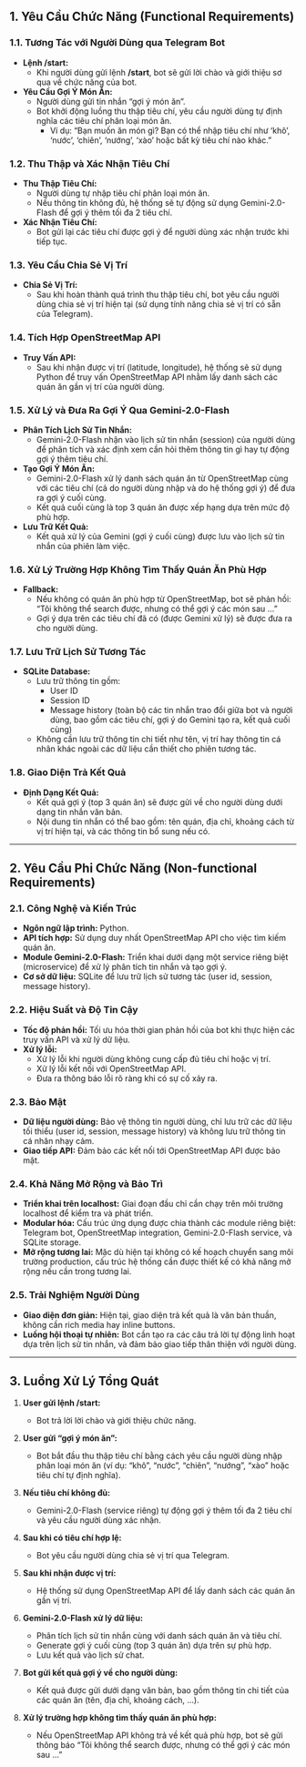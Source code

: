 ## 1. Yêu Cầu Chức Năng (Functional Requirements)

### 1.1. Tương Tác với Người Dùng qua Telegram Bot
- **Lệnh /start:**
  - Khi người dùng gửi lệnh **/start**, bot sẽ gửi lời chào và giới thiệu sơ qua về chức năng của bot.
- **Yêu Cầu Gợi Ý Món Ăn:**
  - Người dùng gửi tin nhắn “gợi ý món ăn”.
  - Bot khởi động luồng thu thập tiêu chí, yêu cầu người dùng tự định nghĩa các tiêu chí phân loại món ăn.
    - Ví dụ: “Bạn muốn ăn món gì? Bạn có thể nhập tiêu chí như ‘khô’, ‘nước’, ‘chiên’, ‘nướng’, ‘xào’ hoặc bất kỳ tiêu chí nào khác.”

### 1.2. Thu Thập và Xác Nhận Tiêu Chí
- **Thu Thập Tiêu Chí:**
  - Người dùng tự nhập tiêu chí phân loại món ăn.
  - Nếu thông tin không đủ, hệ thống sẽ tự động sử dụng Gemini-2.0-Flash để gợi ý thêm tối đa 2 tiêu chí.
- **Xác Nhận Tiêu Chí:**
  - Bot gửi lại các tiêu chí được gợi ý để người dùng xác nhận trước khi tiếp tục.

### 1.3. Yêu Cầu Chia Sẻ Vị Trí
- **Chia Sẻ Vị Trí:**
  - Sau khi hoàn thành quá trình thu thập tiêu chí, bot yêu cầu người dùng chia sẻ vị trí hiện tại (sử dụng tính năng chia sẻ vị trí có sẵn của Telegram).

### 1.4. Tích Hợp OpenStreetMap API
- **Truy Vấn API:**
  - Sau khi nhận được vị trí (latitude, longitude), hệ thống sẽ sử dụng Python để truy vấn OpenStreetMap API nhằm lấy danh sách các quán ăn gần vị trí của người dùng.
  
### 1.5. Xử Lý và Đưa Ra Gợi Ý Qua Gemini-2.0-Flash
- **Phân Tích Lịch Sử Tin Nhắn:**
  - Gemini-2.0-Flash nhận vào lịch sử tin nhắn (session) của người dùng để phân tích và xác định xem cần hỏi thêm thông tin gì hay tự động gợi ý thêm tiêu chí.
- **Tạo Gợi Ý Món Ăn:**
  - Gemini-2.0-Flash xử lý danh sách quán ăn từ OpenStreetMap cùng với các tiêu chí (cả do người dùng nhập và do hệ thống gợi ý) để đưa ra gợi ý cuối cùng.
  - Kết quả cuối cùng là top 3 quán ăn được xếp hạng dựa trên mức độ phù hợp.
- **Lưu Trữ Kết Quả:**
  - Kết quả xử lý của Gemini (gợi ý cuối cùng) được lưu vào lịch sử tin nhắn của phiên làm việc.

### 1.6. Xử Lý Trường Hợp Không Tìm Thấy Quán Ăn Phù Hợp
- **Fallback:**
  - Nếu không có quán ăn phù hợp từ OpenStreetMap, bot sẽ phản hồi: “Tôi không thể search được, nhưng có thể gợi ý các món sau …”
  - Gợi ý dựa trên các tiêu chí đã có (được Gemini xử lý) sẽ được đưa ra cho người dùng.

### 1.7. Lưu Trữ Lịch Sử Tương Tác
- **SQLite Database:**
  - Lưu trữ thông tin gồm:
    - User ID
    - Session ID
    - Message history (toàn bộ các tin nhắn trao đổi giữa bot và người dùng, bao gồm các tiêu chí, gợi ý do Gemini tạo ra, kết quả cuối cùng)
  - Không cần lưu trữ thông tin chi tiết như tên, vị trí hay thông tin cá nhân khác ngoài các dữ liệu cần thiết cho phiên tương tác.

### 1.8. Giao Diện Trả Kết Quả
- **Định Dạng Kết Quả:**
  - Kết quả gợi ý (top 3 quán ăn) sẽ được gửi về cho người dùng dưới dạng tin nhắn văn bản.
  - Nội dung tin nhắn có thể bao gồm: tên quán, địa chỉ, khoảng cách từ vị trí hiện tại, và các thông tin bổ sung nếu có.

---

## 2. Yêu Cầu Phi Chức Năng (Non-functional Requirements)

### 2.1. Công Nghệ và Kiến Trúc
- **Ngôn ngữ lập trình:** Python.
- **API tích hợp:** Sử dụng duy nhất OpenStreetMap API cho việc tìm kiếm quán ăn.
- **Module Gemini-2.0-Flash:** Triển khai dưới dạng một service riêng biệt (microservice) để xử lý phân tích tin nhắn và tạo gợi ý.
- **Cơ sở dữ liệu:** SQLite để lưu trữ lịch sử tương tác (user id, session, message history).

### 2.2. Hiệu Suất và Độ Tin Cậy
- **Tốc độ phản hồi:** Tối ưu hóa thời gian phản hồi của bot khi thực hiện các truy vấn API và xử lý dữ liệu.
- **Xử lý lỗi:** 
  - Xử lý lỗi khi người dùng không cung cấp đủ tiêu chí hoặc vị trí.
  - Xử lý lỗi kết nối với OpenStreetMap API.
  - Đưa ra thông báo lỗi rõ ràng khi có sự cố xảy ra.

### 2.3. Bảo Mật
- **Dữ liệu người dùng:** Bảo vệ thông tin người dùng, chỉ lưu trữ các dữ liệu tối thiểu (user id, session, message history) và không lưu trữ thông tin cá nhân nhạy cảm.
- **Giao tiếp API:** Đảm bảo các kết nối tới OpenStreetMap API được bảo mật.

### 2.4. Khả Năng Mở Rộng và Bảo Trì
- **Triển khai trên localhost:** Giai đoạn đầu chỉ cần chạy trên môi trường localhost để kiểm tra và phát triển.
- **Modular hóa:** Cấu trúc ứng dụng được chia thành các module riêng biệt: Telegram bot, OpenStreetMap integration, Gemini-2.0-Flash service, và SQLite storage.
- **Mở rộng tương lai:** Mặc dù hiện tại không có kế hoạch chuyển sang môi trường production, cấu trúc hệ thống cần được thiết kế có khả năng mở rộng nếu cần trong tương lai.

### 2.5. Trải Nghiệm Người Dùng
- **Giao diện đơn giản:** Hiện tại, giao diện trả kết quả là văn bản thuần, không cần rich media hay inline buttons.
- **Luồng hội thoại tự nhiên:** Bot cần tạo ra các câu trả lời tự động linh hoạt dựa trên lịch sử tin nhắn, và đảm bảo giao tiếp thân thiện với người dùng.

---

## 3. Luồng Xử Lý Tổng Quát

1. **User gửi lệnh /start:**  
   - Bot trả lời lời chào và giới thiệu chức năng.

2. **User gửi “gợi ý món ăn”:**  
   - Bot bắt đầu thu thập tiêu chí bằng cách yêu cầu người dùng nhập phân loại món ăn (ví dụ: “khô”, “nước”, “chiên”, “nướng”, “xào” hoặc tiêu chí tự định nghĩa).

3. **Nếu tiêu chí không đủ:**  
   - Gemini-2.0-Flash (service riêng) tự động gợi ý thêm tối đa 2 tiêu chí và yêu cầu người dùng xác nhận.

4. **Sau khi có tiêu chí hợp lệ:**  
   - Bot yêu cầu người dùng chia sẻ vị trí qua Telegram.
   
5. **Sau khi nhận được vị trí:**  
   - Hệ thống sử dụng OpenStreetMap API để lấy danh sách các quán ăn gần vị trí.

6. **Gemini-2.0-Flash xử lý dữ liệu:**  
   - Phân tích lịch sử tin nhắn cùng với danh sách quán ăn và tiêu chí.
   - Generate gợi ý cuối cùng (top 3 quán ăn) dựa trên sự phù hợp.
   - Lưu kết quả vào lịch sử chat.

7. **Bot gửi kết quả gợi ý về cho người dùng:**  
   - Kết quả được gửi dưới dạng văn bản, bao gồm thông tin chi tiết của các quán ăn (tên, địa chỉ, khoảng cách, …).

8. **Xử lý trường hợp không tìm thấy quán ăn phù hợp:**  
   - Nếu OpenStreetMap API không trả về kết quả phù hợp, bot sẽ gửi thông báo “Tôi không thể search được, nhưng có thể gợi ý các món sau …”